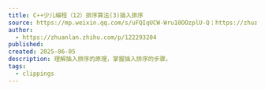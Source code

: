 ```yaml
---
title: C++少儿编程（12）排序算法(3)插入排序
source: https://mp.weixin.qq.com/s/uFQIqUCW-Wru10OOzplU-Q；https://zhuanlan.zhihu.com/p/122293204
author:
  - https://zhuanlan.zhihu.com/p/122293204
published: 
created: 2025-06-05
description: 理解插入排序的原理，掌握插入排序的步骤。
tags:
  - clippings
---
```

